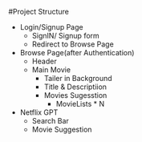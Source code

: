 

#Project Structure
- Login/Signup Page
    - SignIN/ Signup form
    - Redirect to Browse Page
- Browse Page(after Authentication)
    - Header
    - Main Movie
        - Tailer in Background
        - Title & Descriptiion
        - Movies Sugesstion
            - MovieLists * N
- Netflix GPT
    - Search Bar
    - Movie Suggestion
